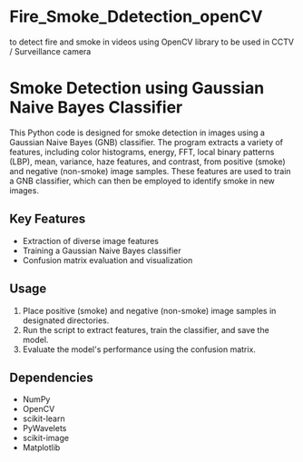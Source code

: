 # Fire_Smoke_Ddetection_openCV
to detect fire and smoke in videos using OpenCV library to be used in CCTV / Surveillance camera

# Smoke Detection using Gaussian Naive Bayes Classifier

This Python code is designed for smoke detection in images using a Gaussian Naive Bayes (GNB) classifier. The program extracts a variety of features, including color histograms, energy, FFT, local binary patterns (LBP), mean, variance, haze features, and contrast, from positive (smoke) and negative (non-smoke) image samples. These features are used to train a GNB classifier, which can then be employed to identify smoke in new images.

## Key Features
- Extraction of diverse image features
- Training a Gaussian Naive Bayes classifier
- Confusion matrix evaluation and visualization

## Usage
1. Place positive (smoke) and negative (non-smoke) image samples in designated directories.
2. Run the script to extract features, train the classifier, and save the model.
3. Evaluate the model's performance using the confusion matrix.

## Dependencies
- NumPy
- OpenCV
- scikit-learn
- PyWavelets
- scikit-image
- Matplotlib
